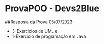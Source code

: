 # ProvaPOO - Devs2Blue 

##Resposta da Prova 03/07/2023:
- 3-Exercicios de UML e 
- 1-Exercicio de programação em Java 
